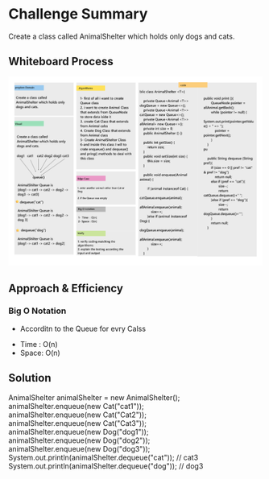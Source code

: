 # Challenge Summary
Create a class called AnimalShelter which holds only dogs and cats.

## Whiteboard Process
![Animal Shilter WhiteBoard](Whiteboard_.png)

## Approach & Efficiency

### Big O Notation

- Accorditn to the Queue for evry Calss
* Time : O(n)
* Space: O(n)

## Solution
AnimalShelter animalShelter = new AnimalShelter();  
        animalShelter.enqueue(new Cat("cat1"));  
        animalShelter.enqueue(new Cat("Cat2"));  
        animalShelter.enqueue(new Cat("Cat3"));  
        animalShelter.enqueue(new Dog("dog1"));  
        animalShelter.enqueue(new Dog("dog2"));  
        animalShelter.enqueue(new Dog("dog3"));  
        System.out.println(animalShelter.dequeue("cat")); // cat3   
        System.out.println(animalShelter.dequeue("dog")); // dog3  